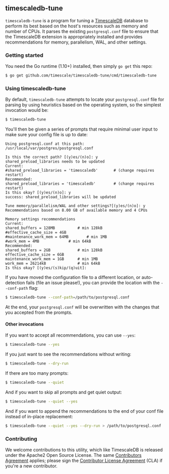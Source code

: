 ## timescaledb-tune

`timescaledb-tune` is a program for tuning a
[TimescaleDB](//github.com/timescale/timescaledb) database to perform
its best based on the host's resources such as memory and number of CPUs.
It parses the existing `postgresql.conf` file to ensure that the TimescaleDB
extension is appropriately installed and provides recommendations for memory,
parallelism, WAL, and other settings.

### Getting started
You need the Go runtime (1.10+) installed, then simply `go get` this repo:
```bash
$ go get github.com/timescale/timescaledb-tune/cmd/timescaledb-tune
```

### Using timescaledb-tune
By default, `timescaledb-tune` attempts to locate your `postgresql.conf` file
for parsing by using heuristics based on the operating system, so the simplest
invocation would be:
```bash
$ timescaledb-tune
```

You'll then be given a series of prompts that require minimal user input to
make sure your config file is up to date:
```text
Using postgresql.conf at this path:
/usr/local/var/postgres/postgresql.conf

Is this the correct path? [(y)es/(n)o]: y
shared_preload_libraries needs to be updated
Current:
#shared_preload_libraries = 'timescaledb'		# (change requires restart)
Recommended:
shared_preload_libraries = 'timescaledb'		# (change requires restart)
Is this okay? [(y)es/(n)o]: y
success: shared_preload_libraries will be updated

Tune memory/parallelism/WAL and other settings?[(y)es/(n)o]: y
Recommendations based on 8.00 GB of available memory and 4 CPUs

Memory settings recommendations
Current:
shared_buffers = 128MB			# min 128kB
#effective_cache_size = 4GB
#maintenance_work_mem = 64MB		# min 1MB
#work_mem = 4MB				# min 64kB
Recommended:
shared_buffers = 2GB			# min 128kB
effective_cache_size = 6GB
maintenance_work_mem = 1GB		# min 1MB
work_mem = 26214kB				# min 64kB
Is this okay? [(y)es/(s)kip/(q)uit]:
```

If you have moved the configuration file to a different location, or
auto-detection fails (file an issue please!), you can provide the location with
the `--conf-path` flag:
```bash
$ timescaledb-tune --conf-path=/path/to/postgresql.conf
```

At the end, your `postgresql.conf` will be overwritten with the changes that you
accepted from the prompts.

#### Other invocations

If you want to accept all recommendations, you can use `--yes`:
```bash
$ timescaledb-tune --yes
```

If you just want to see the recommendations without writing:
```bash
$ timescaledb-tune --dry-run
```

If there are too many prompts:
```bash
$ timescaledb-tune --quiet
```

And if you want to skip all prompts and get quiet output:
```bash
$ timescaledb-tune --quiet --yes
```

And if you want to append the recommendations to the end of your conf file
instead of in-place replacement:
```bash
$ timescaledb-tune --quiet --yes --dry-run > /path/to/postgresql.conf
```

### Contributing
We welcome contributions to this utility, which like TimescaleDB is released under the Apache2 Open Source License.  The same [Contributors Agreement](//github.com/timescale/timescaledb/blob/master/CONTRIBUTING.md) applies; please sign the [Contributor License Agreement](https://cla-assistant.io/timescale/timescaledb-tune) (CLA) if you're a new contributor.
